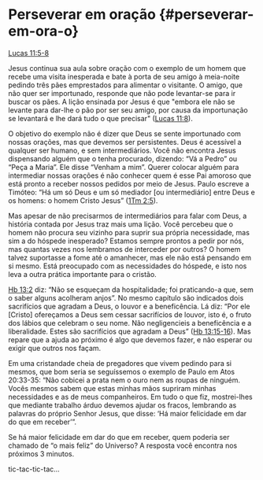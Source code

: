 # **Perseverar em oração** {#perseverar-em-ora-o}

[Lucas 11:5-8](http://bibliaonline.com.br/acf/lc/11/5-8)

Jesus continua sua aula sobre oração com o exemplo de um homem que recebe uma visita inesperada e bate à porta de seu amigo à meia-noite pedindo três pães emprestados para alimentar o visitante. O amigo, que não quer ser importunado, responde que não pode levantar-se para ir buscar os pães. A lição ensinada por Jesus é que &quot;embora ele não se levante para dar-lhe o pão por ser seu amigo, por causa da importunação se levantará e lhe dará tudo o que precisar&quot; ([Lucas 11:8](http://bibliaonline.com.br/acf/lc/11/8)).

O objetivo do exemplo não é dizer que Deus se sente importunado com nossas orações, mas que devemos ser persistentes. Deus é acessível a qualquer ser humano, e sem intermediários. Você não encontra Jesus dispensando alguém que o tenha procurado, dizendo: “Vá a Pedro” ou “Peça a Maria”. Ele disse “Venham a mim”. Querer colocar alguém para intermediar nossas orações é não conhecer quem é esse Pai amoroso que está pronto a receber nossos pedidos por meio de Jesus. Paulo escreve a Timóteo: “Há um só Deus e um só mediador [ou intermediário] entre Deus e os homens: o homem Cristo Jesus” ([1Tm 2:5](http://bibliaonline.com.br/acf/1tm/2/5)).

Mas apesar de não precisarmos de intermediários para falar com Deus, a história contada por Jesus traz mais uma lição. Você percebeu que o homem não procura seu vizinho para suprir sua própria necessidade, mas sim a do hóspede inesperado? Estamos sempre prontos a pedir por nós, mas quantas vezes nos lembramos de interceder por outros? O homem talvez suportasse a fome até o amanhecer, mas ele não está pensando em si mesmo. Está preocupado com as necessidades do hóspede, e isto nos leva a outra prática importante para o cristão.

[Hb 13:2](http://bibliaonline.com.br/acf/hb/13/2) diz: “Não se esqueçam da hospitalidade; foi praticando-a que, sem o saber alguns acolheram anjos”. No mesmo capítulo são indicados dois sacrifícios que agradam a Deus, o louvor e a beneficência. Lá diz: “Por ele [Cristo] ofereçamos a Deus sem cessar sacrifícios de louvor, isto é, o fruto dos lábios que celebram o seu nome. Não negligencieis a beneficência e a liberalidade. Estes são sacrifícios que agradam a Deus” ([Hb 13:15-16](http://bibliaonline.com.br/acf/hb/13/15-16)). Mas repare que a ajuda ao próximo é algo que devemos fazer, e não esperar ou exigir que outros nos façam.

Em uma cristandade cheia de pregadores que vivem pedindo para si mesmos, que bom seria se seguíssemos o exemplo de Paulo em Atos 20:33-35: “Não cobicei a prata nem o ouro nem as roupas de ninguém. Vocês mesmos sabem que estas minhas mãos supriram minhas necessidades e as de meus companheiros. Em tudo o que fiz, mostrei-lhes que mediante trabalho árduo devemos ajudar os fracos, lembrando as palavras do próprio Senhor Jesus, que disse: ‘Há maior felicidade em dar do que em receber’”.

Se há maior felicidade em dar do que em receber, quem poderia ser chamado de “o mais feliz” do Universo? A resposta você encontra nos próximos 3 minutos.

tic-tac-tic-tac...